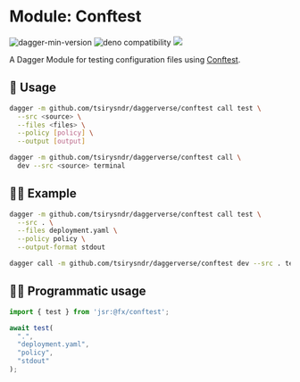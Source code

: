 # Module: Conftest

![dagger-min-version](https://img.shields.io/badge/dagger-v0.10.0-blue?color=3D66FF)
![deno compatibility](https://shield.deno.dev/deno/^1.41)
[![](https://jsr.io/badges/@fx/conftest)](https://jsr.io/@fx/conftest)

A Dagger Module for testing configuration files using [Conftest](https://github.com/open-policy-agent/conftest).

## 🚀 Usage

```sh
dagger -m github.com/tsirysndr/daggerverse/conftest call test \
  --src <source> \
  --files <files> \
  --policy [policy] \
  --output [output]
```

```sh
dagger -m github.com/tsirysndr/daggerverse/conftest call \
  dev --src <source> terminal
```

## 🧑‍🔬 Example

```sh
dagger -m github.com/tsirysndr/daggerverse/conftest call test \
  --src . \
  --files deployment.yaml \
  --policy policy \
  --output-format stdout
```

```sh
dagger call -m github.com/tsirysndr/daggerverse/conftest dev --src . terminal
```


## 🧑‍💻 Programmatic usage

```typescript
import { test } from 'jsr:@fx/conftest';

await test(
  ".", 
  "deployment.yaml", 
  "policy", 
  "stdout"
);
```

